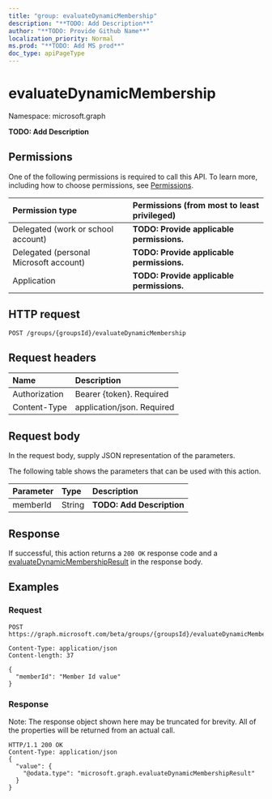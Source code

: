 ```yaml
---
title: "group: evaluateDynamicMembership"
description: "**TODO: Add Description**"
author: "**TODO: Provide Github Name**"
localization_priority: Normal
ms.prod: "**TODO: Add MS prod**"
doc_type: apiPageType
---
```


# evaluateDynamicMembership

Namespace: microsoft.graph

**TODO: Add Description**

## Permissions
One of the following permissions is required to call this API. To learn more, including how to choose permissions, see [Permissions](/concepts/permissions-reference.md).

|Permission type|Permissions (from most to least privileged)|
|:---|:---|
|Delegated (work or school account)|**TODO: Provide applicable permissions.**|
|Delegated (personal Microsoft account)|**TODO: Provide applicable permissions.**|
|Application|**TODO: Provide applicable permissions.**|

## HTTP request
<!-- {
  "blockType": "ignored"
}
-->
``` http
POST /groups/{groupsId}/evaluateDynamicMembership
```

## Request headers
|Name|Description|
|:---|:---|
|Authorization|Bearer {token}. Required|
|Content-Type|application/json. Required|

## Request body
In the request body, supply JSON representation of the parameters.

The following table shows the parameters that can be used with this action.

|Parameter|Type|Description|
|:---|:---|:---|
|memberId|String|**TODO: Add Description**|



## Response
If successful, this action returns a `200 OK` response code and a [evaluateDynamicMembershipResult](../resources/evaluatedynamicmembershipresult.md) in the response body.

## Examples

### Request
<!-- {
  "blockType": "request",
  "name": "group_evaluatedynamicmembership"
}
-->
``` http
POST https://graph.microsoft.com/beta/groups/{groupsId}/evaluateDynamicMembership

Content-Type: application/json
Content-length: 37

{
  "memberId": "Member Id value"
}
```

### Response
Note: The response object shown here may be truncated for brevity. All of the properties will be returned from an actual call.
<!-- {
  "blockType": "response",
  "truncated": true,
  "@odata.type": "microsoft.graph.evaluatedynamicmembershipresult"
}
-->
``` http
HTTP/1.1 200 OK
Content-Type: application/json
{
  "value": {
    "@odata.type": "microsoft.graph.evaluateDynamicMembershipResult"
  }
}
```

